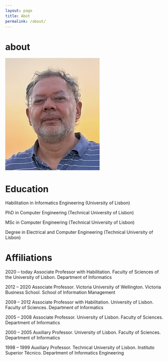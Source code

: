 ```yaml
---
layout: page
title: Abot
permalink: /about/
---
```


# about

![photo](/assets/img/stamp.jpg "Title")

Education
=========

Habilitation in Informatics Engineering (University of Lisbon)

PhD in Computer Engineering (Technical University of Lisbon)

MSc in Computer Engineering (Technical University of Lisbon)

Degree in Electrical and Computer Engineering (Technical University of Lisbon)

Affiliations
============

2020 – today	Associate Professor with Habilitation. Faculty of Sciences of the University of Lisbon. Department of Informatics

2012 – 2020	Associate Professor. Victoria University of Wellington. Victoria Business School. School of Information Management

2009 – 2012	Associate Professor with Habilitation. University of Lisbon. Faculty of Sciences. Department of Informatics

2005 – 2008	Associate Professor. University of Lisbon. Faculty of Sciences. Department of Informatics

2000 – 2005	Auxiliary Professor. University of Lisbon. Faculty of Sciences. Department of Informatics

1998 – 1999	Auxiliary Professor. Technical University of Lisbon. Instituto Superior Técnico. Department of Informatics Engineering
